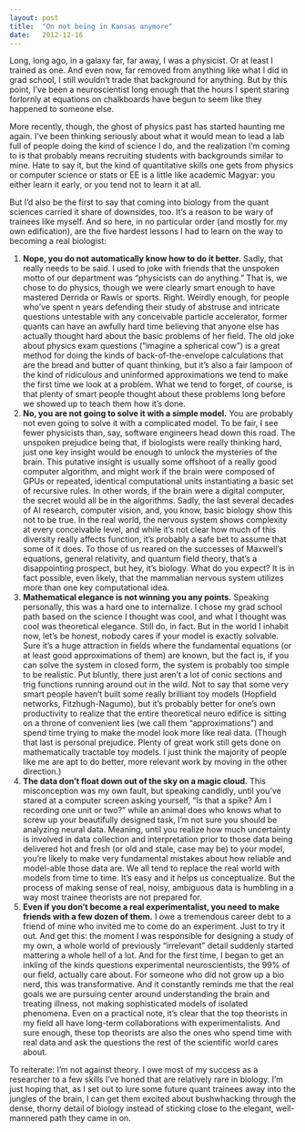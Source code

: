 ```yaml
---
layout: post
title:  "On not being in Kansas anymore"
date:   2012-12-16 
---
```

Long, long ago, in a galaxy far, far away, I was a physicist. Or at least I trained as one. And even now, far removed from anything like what I did in grad school, I still wouldn’t trade that background for anything. But by this point, I’ve been a neuroscientist long enough that the hours I spent staring forlornly at equations on chalkboards have begun to seem like they happened to someone else.

More recently, though, the ghost of physics past has started haunting me again. I’ve been thinking seriously about what it would mean to lead a lab full of people doing the kind of science I do, and the realization I’m coming to is that probably means recruiting students with backgrounds similar to mine. Hate to say it, but the kind of quantitative skills one gets from physics or computer science or stats or EE is a little like academic Magyar: you either learn it early, or you tend not to learn it at all.

But I’d also be the first to say that coming into biology from the quant sciences carried it share of downsides, too. It’s a reason to be wary of trainees like myself. And so here, in no particular order (and mostly for my own edification), are the five hardest lessons I had to learn on the way to becoming a real biologist:

1. **Nope, you do not automatically know how to do it better.** Sadly, that really needs to be said. I used to joke with friends that the unspoken motto of our department was “physicists can do anything.” That is, we chose to do physics, though we were clearly smart enough to have mastered Derrida or Rawls or sports. Right. Weirdly enough, for people who’ve spent n years defending their study of abstruse and intricate questions untestable with any conceivable particle accelerator, former quants can have an awfully hard time believing that anyone else has actually thought hard about the basic problems of her field. The old joke about physics exam questions (“imagine a spherical cow”) is a great method for doing the kinds of back-of-the-envelope calculations that are the bread and butter of quant thinking, but it’s also a fair lampoon of the kind of ridiculous and uninformed approximations we tend to make the first time we look at a problem. What we tend to forget, of course, is that plenty of smart people thought about these problems long before we showed up to teach them how it’s done.
1. **No, you are not going to solve it with a simple model.** You are probably not even going to solve it with a complicated model. To be fair, I see fewer physicists than, say, software engineers head down this road. The unspoken prejudice being that, if biologists were really thinking hard, just one key insight would be enough to unlock the mysteries of the brain. This putative insight is usually some offshoot of a really good computer algorithm, and might work if the brain were composed of GPUs or repeated, identical computational units instantiating a basic set of recursive rules. In other words, if the brain were a digital computer, the secret would all be in the algorithms. Sadly, the last several decades of AI research, computer vision, and, you know, basic biology show this not to be true. In the real world, the nervous system shows complexity at every conceivable level, and while it’s not clear how much of this diversity really affects function, it’s probably a safe bet to assume that some of it does. To those of us reared on the successes of Maxwell’s equations, general relativity, and quantum field theory, that’s a disappointing prospect, but hey, it’s biology. What do you expect? It is in fact possible, even likely, that the mammalian nervous system utilizes more than one key computational idea.
1. **Mathematical elegance is not winning you any points.** Speaking personally, this was a hard one to internalize. I chose my grad school path based on the science I thought was cool, and what I thought was cool was theoretical elegance. Still do, in fact. But in the world I inhabit now, let’s be honest, nobody cares if your model is exactly solvable. Sure it’s a huge attraction in fields where the fundamental equations (or at least good approximations of them) are known, but the fact is, if you can solve the system in closed form, the system is probably too simple to be realistic. Put bluntly, there just aren’t a lot of conic sections and trig functions running around out in the wild. Not to say that some very smart people haven’t built some really brilliant toy models (Hopfield networks, Fitzhugh-Nagumo), but it’s probably better for one’s own productivity to realize that the entire theoretical neuro edifice is sitting on a throne of convenient lies (we call them “approximations”) and spend time trying to make the model look more like real data. (Though that last is personal prejudice. Plenty of great work still gets done on mathematically tractable toy models. I just think the majority of people like me are apt to do better, more relevant work by moving in the other direction.)
1. **The data don’t float down out of the sky on a magic cloud.** This misconception was my own fault, but speaking candidly, until you’ve stared at a computer screen asking yourself, “Is that a spike? Am I recording one unit or two?” while an animal does who knows what to screw up your beautifully designed task, I’m not sure you should be analyzing neural data. Meaning, until you realize how much uncertainty is involved in data collection and interpretation prior to those data being delivered hot and fresh (or old and stale, case may be) to your model, you’re likely to make very fundamental mistakes about how reliable and model-able those data are. We all tend to replace the real world with models from time to time. It’s easy and it helps us conceptualize. But the process of making sense of real, noisy, ambiguous data is humbling in a way most trainee theorists are not prepared for.
1. **Even if you don’t become a real experimentalist, you need to make friends with a few dozen of them.** I owe a tremendous career debt to a friend of mine who invited me to come do an experiment. Just to try it out. And get this: the moment I was responsible for designing a study of my own, a whole world of previously “irrelevant” detail suddenly started mattering a whole hell of a lot. And for the first time, I began to get an inkling of the kinds questions experimental neuroscientists, the 99% of our field, actually care about. For someone who did not grow up a bio nerd, this was transformative. And it constantly reminds me that the real goals we are pursuing center around understanding the brain and treating illness, not making sophisticated models of isolated phenomena. Even on a practical note, it’s clear that the top theorists in my field all have long-term collaborations with experimentalists. And sure enough, these top theorists are also the ones who spend time with real data and ask the questions the rest of the scientific world cares about.

To reiterate: I’m not against theory. I owe most of my success as a researcher to a few skills I’ve honed that are relatively rare in biology. I’m just hoping that, as I set out to lure some future quant trainees away into the jungles of the brain, I can get them excited about bushwhacking through the dense, thorny detail of biology instead of sticking close to the elegant, well-mannered path they came in on.